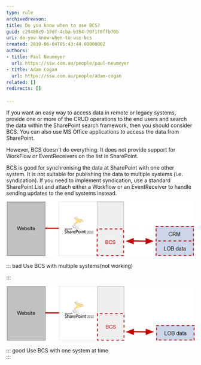 ```yaml
---
type: rule
archivedreason: 
title: Do you know when to use BCS?
guid: c29408c9-17df-4cba-b354-70f1f0ffb70b
uri: do-you-know-when-to-use-bcs
created: 2010-06-04T05:43:44.0000000Z
authors:
- title: Paul Neumeyer
  url: https://ssw.com.au/people/paul-neumeyer
- title: Adam Cogan
  url: https://ssw.com.au/people/adam-cogan
related: []
redirects: []

---
```


If you want an easy way to access data in remote or legacy systems, provide one or more of the CRUD operations to the end users and search the data within the SharePoint search framework, then you should consider BCS. You can also use MS Office applications to access the data from SharePoint.

 However, BCS doesn't do everything.  It does not provide support for WorkFlow or EventReceivers on the list in SharePoint.  

 BCS is good for synchronising the data at SharePoint with one other system.  It is not suitable for publishing the data to multiple systems (i.e. syndication). If you need to implement syndication, use a standard SharePoint List and attach either a Workflow or an EventReceiver to handle sending updates to the end systems instead.


<!--endintro-->


![](/rules/do-you-know-when-to-use-bcs/BCSBadExample.jpg) 


::: bad
Use BCS with multiple systems(not working)

:::


![](/rules/do-you-know-when-to-use-bcs/BCSGoodExample.jpg)


::: good
Use BCS with one system at time  
:::

